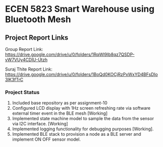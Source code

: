 # ECEN 5823  Smart Warehouse using Bluetooth Mesh

## Project Report Links
Group Report Link: https://drive.google.com/drive/u/0/folders/1RqWI9Ib8qz7QSDP-vW7VUy4CDlU-Utzh

Suraj Thite Report Link: https://drive.google.com/drive/u/0/folders/1BoQd0KOCjRzPxWxYD4BFsDIo3lK3fTrC

### Project Status
1. Included base repository as per assignment-10 
2. Configured LCD display with 1Hz screen refreshing rate via software external timer event in the BLE mesh [Working]
3. Implemented state machine model to sample the data from the sensor via I2C interface. [Working]
4. Implemented logging functionality for debugging purposes [Working].
5. Implemented BLE stack to provision a node as a BLE server and  implement ON OFF sensor model.

